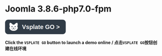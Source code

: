 # Joomla 3.8.6-php7.0-fpm

<a href="https://www.vsplate.com/?docker-compose=https://github.com/vsplate/dcenvs/joomla/3.8.6-php7.0-fpm"><img alt="VSPLATE GO" src="https://raw.githubusercontent.com/vsplate/images/master/vsgo_btn.png" width="200px"></a>

**Click the `VSPLATE GO` button to launch a demo online / 点击`VSPLATE GO`按钮创建在线环境**